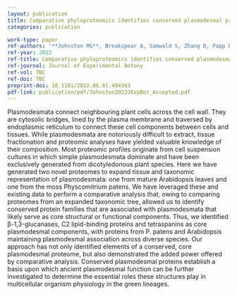 ```yaml
---
layout: publication
title: Comparative phyloproteomics identifies conserved plasmodesmal proteins
categories: publication

work-type: paper
ref-authors: '**Johnston MG**, Breakspear A, Samwald S, Zhang D, Papp D, Faulkner C, de Keijzer J'
ref-year: 2023
ref-title: Comparative phyloproteomics identifies conserved plasmodesmal proteins
ref-journal: Journal of Experimental Botany
ref-vol: TBC
ref-doi: TBC
preprint-doi: 10.1101/2022.06.01.494363
pdf-link: publication/pdf/Johnston2023JExpBot_Accepted.pdf
---
```

Plasmodesmata connect neighbouring plant cells across the cell wall. They are cytosolic bridges, lined by the plasma membrane and traversed by endoplasmic reticulum to connect these cell components between cells and tissues. While plasmodesmata are notoriously difficult to extract, tissue fractionation and proteomic analyses have yielded valuable knowledge of their composition. Most proteomic profiles originate from cell suspension cultures in which simple plasmodesmata dominate and have been exclusively generated from dicotyledonous plant species. Here we have generated two novel proteomes to expand tissue and taxonomic representation of plasmodesmata: one from mature Arabidopsis leaves and one from the moss Physcomitrium patens. We have leveraged these and existing data to perform a comparative analysis that, owing to comparing proteomes from an expanded taxonomic tree, allowed us to identify conserved protein families that are associated with plasmodesmata that likely serve as core structural or functional components. Thus, we identified β-1,3-glucanases, C2 lipid-binding proteins and tetraspanins as core plasmodesmal components, with proteins from P. patens and Arabidopsis maintaining plasmodesmal association across diverse species. Our approach has not only identified elements of a conserved, core plasmodesmal proteome, but also demonstrated the added power offered by comparative analysis. Conserved plasmodesmal proteins establish a basis upon which ancient plasmodesmal function can be further investigated to determine the essential roles these structures play in multicellular organism physiology in the green lineages.

